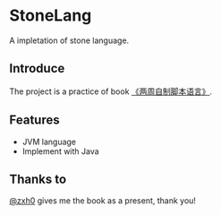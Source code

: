 # StoneLang

A impletation of stone language.

## Introduce

  The project is a practice of book [《两周自制脚本语言》](https://book.douban.com/subject/25908672/).

## Features

* JVM language
* Implement with Java

## Thanks to

  [@zxh0](https://github.com/zxh0) gives me the book as a present, thank you!
